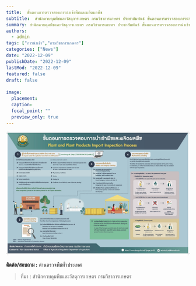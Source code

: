 ```yaml
---
title:  ขั้นตอนการตรวจสอบการนำเข้าพืชและผลิตผลพืช
subtitle:  สำนักควบคุมพืชและวัสดุการเกษตร กรมวิชาการเกษตร ประชาสัมพันธ์ ขั้นตอนการตรวจสอบการนำเข้าพืชและผลิตผลพืช
summary: สำนักควบคุมพืชและวัสดุการเกษตร กรมวิชาการเกษตร ประชาสัมพันธ์ ขั้นตอนการตรวจสอบการนำเข้าพืชและผลิตผลพืช
authors: 
  - admin
tags: ["การนำเข้า","กรมวิชาการเกษตร"]
categories: ["News"]
date: "2022-12-09"
publishDate: "2022-12-09"
lastMod: "2022-12-09"
featured: false
draft: false

image:
  placement:
  caption:
  focal_point: ""
  preview_only: true
---  
```


 ![](img.jpg)


**ติดต่อ/สอบถาม :** ด่านตรวจพืชทั่วประเทศ
> ที่มา : สำนักควบคุมพืชและวัสดุการเกษตร กรมวิชาการเกษตร


